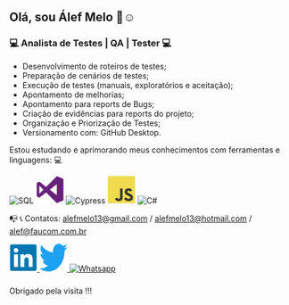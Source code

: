 ## Olá, sou Álef Melo 👋☺️

### :computer: Analista de Testes | QA | Tester :computer: 

- Desenvolvimento de roteiros de testes;
- Preparação de cenários de testes;
- Execução de testes (manuais, exploratórios e aceitação);
- Apontamento de melhorias;
- Apontamento para reports de Bugs;
- Criação de evidências para reports do projeto;
- Organização e Priorização de Testes;
- Versionamento com: GitHub Desktop.

Estou estudando e aprimorando meus conhecimentos com ferramentas e linguagens: :computer:

<img aling= center alt= "SQL" height= "40" width= "60" src= "https://infoworker.com.br/wp-content/uploads/2018/03/sqlserver.png">  </img>
<img aling= center alt= "VSCode" height= "50" width= "50" src= "https://raw.githubusercontent.com/devicons/devicon/master/icons/visualstudio/visualstudio-plain.svg">  </img>
<img aling= center alt= "Cypress" height= "50" width= "50" src= "https://pbs.twimg.com/profile_images/1512090708181725184/KAPAXmDg_400x400.jpg">  </img>
<img aling= center alt= "JS" height= "50" width= "50" src= "https://raw.githubusercontent.com/devicons/devicon/master/icons/javascript/javascript-original.svg">  </img>
<img aling= center alt= "C#" height= "50" width= "50" src= "https://storage.googleapis.com/hcode.com.br/courses/65/logo_svg5fd776bc276da.svg">  </img>


:mailbox_with_no_mail: :telephone_receiver:   Contatos: 
alefmelo13@gmail.com / alefmelo13@hotmail.com / alef@faucom.com.br




<a href = "https://www.linkedin.com/in/álef-melo-1a5321131/" target = "_blank">
<img aling= center alt= "Álef Melo" height= "50" width= "50" src= "https://raw.githubusercontent.com/devicons/devicon/master/icons/linkedin/linkedin-original.svg">
</a>

<a href = "https://twitter.com/alefmelo13" target = "_blank">
<img aling= center alt= "@alefmelo13" height= "50" width= "50" src= "https://raw.githubusercontent.com/devicons/devicon/master/icons/twitter/twitter-original.svg">
</a>

<a href = "https://wa.me/qr/WZK4DAIKFKM7L1" target = "_blank">
<img aling= center alt= "Whatsapp" height= "52" width= "52" src= "https://i.pinimg.com/originals/d9/d9/7d/d9d97d48264770f85d35c208f279152c.png">
</a>


<!--
-->
###
<p aling = "center"> Obrigado pela visita !!! </p>
